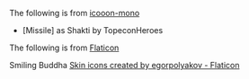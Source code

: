 The following is from [icooon-mono](https://icooon-mono.com/)

* [Missile] as Shakti by TopeconHeroes

The following is from [Flaticon](https://www.flaticon.com/)

Smiling Buddha <a href="https://www.flaticon.com/free-icons/skin" title="skin icons">Skin icons created by egorpolyakov - Flaticon</a>
